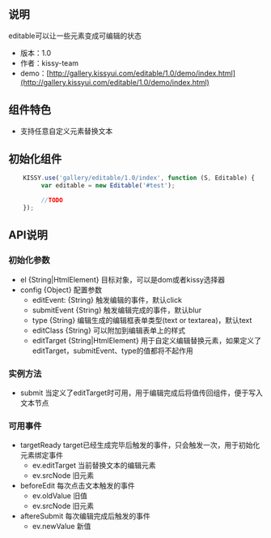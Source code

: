 ## 说明

editable可以让一些元素变成可编辑的状态

* 版本：1.0
* 作者：kissy-team
* demo：[http://gallery.kissyui.com/editable/1.0/demo/index.html](http://gallery.kissyui.com/editable/1.0/demo/index.html)

## 组件特色

* 支持任意自定义元素替换文本


## 初始化组件

```javascript
    KISSY.use('gallery/editable/1.0/index', function (S, Editable) {
         var editable = new Editable('#test');

         //TODO
    });
```

## API说明

### 初始化参数

* el {String|HtmlElement} 目标对象，可以是dom或者kissy选择器
* config {Object} 配置参数
	* editEvent: {String} 触发编辑的事件，默认click
    * submitEvent {String} 触发编辑完成的事件，默认blur
    * type {String} 编辑生成的编辑框表单类型(text or textarea)，默认text
    * editClass {String} 可以附加到编辑表单上的样式
    * editTarget {String|HtmlElement} 用于自定义编辑替换元素，如果定义了editTarget，submitEvent、type的值都将不起作用

### 实例方法

* submit 当定义了editTarget时可用，用于编辑完成后将值传回组件，便于写入文本节点

### 可用事件

* targetReady target已经生成完毕后触发的事件，只会触发一次，用于初始化元素绑定事件
    * ev.editTarget 当前替换文本的编辑元素
    * ev.srcNode 旧元素
* beforeEdit 每次点击文本触发的事件
	* ev.oldValue 旧值
	* ev.srcNode 旧元素
* aftereSubmit 每次编辑完成后触发的事件
	* ev.newValue 新值